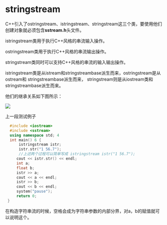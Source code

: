 # stringstream
C++引入了ostringstream、istringstream、stringstream这三个类，要使用他们创建对象就必须包含**sstream.h**头文件。

istringstream类用于执行C++风格的串流输入操作。

ostringstream类用于执行C++风格的串流输出操作。

stringstream类同时可以支持C++风格的串流的输入输出操作。

istringstream类是从istream和stringstreambase派生而来，ostringstream是从ostream和 stringstreambase派生而来， stringstream则是从iostream类和stringstreambase派生而来。

他们的继承关系如下图所示：

![](https://images2017.cnblogs.com/blog/763943/201710/763943-20171011163237699-1265211356.png)

上一段测试例子
```cpp
  #include <iostream>
  #include <sstream>
  using namespace std; 4 
  int main() 6 {
      istringstream istr;
      istr.str("1 56.7");
      //上述两个过程可以简单写成 istringstream istr("1 56.7");
     cout << istr.str() << endl;
     int a;
     float b;
     istr >> a;
     cout << a << endl;
     istr >> b;
     cout << b << endl;
     system("pause");
     return 0;
 }
```

在构造字符串流的时候，空格会成为字符串参数的内部分界，对a，b的赋值就可以说明这个。